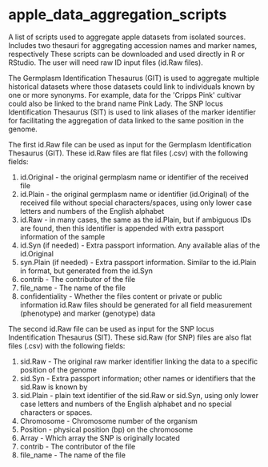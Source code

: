 # apple_data_aggregation_scripts
A list of scripts used to aggregate apple datasets from isolated sources. Includes two thesauri for aggregating accession names and marker names, respectively
These scripts can be downloaded and used directly in R or RStudio. The user will need raw ID input files (id.Raw files).

The Germplasm Identification Thesaurus (GIT) is used to aggregate multiple historical datasets where those datasets could link to individuals known by one or more
synonyms. For example, data for the 'Cripps Pink' cultivar could also be linked to the brand name Pink Lady. The SNP locus Identification Thesaurus (SIT) is used
to link aliases of the marker identifier for facilitating the aggregation of data linked to the same position in the genome.

The first id.Raw file can be used as input for the Germplasm Identification Thesaurus (GIT).
These id.Raw files are flat files (.csv) with the following fields:
1. id.Original - the original germplasm name or identifier of the received file
2. id.Plain - the original germplasm name or identifier (id.Original) of the received file without special characters/spaces, using only lower case letters and numbers
of the English alphabet
3. id.Raw - in many cases, the same as the id.Plain, but if ambiguous IDs are found, then this identifier is appended with extra passport information of the sample
4. id.Syn (if needed) - Extra passport information. Any available alias of the id.Original
5. syn.Plain (if needed) - Extra passport information. Similar to the id.Plain in format, but generated from the id.Syn
6. contrib - The contributor of the file
7. file_name - The name of the file
8. confidentiality - Whether the files content or private or public information
id.Raw files should be generated for all field measurement (phenotype) and marker (genotype) data

The second id.Raw file can be used as input for the SNP locus Indentification Thesaurus (SIT).
These sid.Raw (for SNP) files are also flat files (.csv) with the following fields:
1. sid.Raw - The original raw marker identifier linking the data to a specific position of the genome
2. sid.Syn - Extra passport information; other names or identifiers that the sid.Raw is known by
3. sid.Plain - plain text identifier of the sid.Raw or sid.Syn, using only lower case letters and numbers of the English alphabet and no special characters or
spaces.
4. Chromosome - Chromosome number of the organism
5. Position - physical position (bp) on the chromosome
6. Array - Which array the SNP is originally located
7. contrib - The contributor of the file
8. file_name - The name of the file
